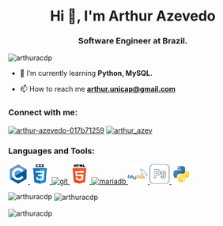 <h1 align="center">Hi 👋, I'm Arthur Azevedo</h1>
<h3 align="center">Software Engineer at Brazil.</h3>

<p align="left"> <img src="https://komarev.com/ghpvc/?username=arthuracdp&label=Profile%20views&color=0e75b6&style=flat" alt="arthuracdp" /> </p>

- 🌱 I’m currently learning **Python, MySQL.**

- 📫 How to reach me **arthur.unicap@gmail.com**

<h3 align="left">Connect with me:</h3>
<p align="left">
<a href="https://linkedin.com/in/arthur-azevedo-017b71259" target="blank"><img align="center" src="https://raw.githubusercontent.com/rahuldkjain/github-profile-readme-generator/master/src/images/icons/Social/linked-in-alt.svg" alt="arthur-azevedo-017b71259" height="30" width="40" /></a>
<a href="https://instagram.com/arthur_azev" target="blank"><img align="center" src="https://raw.githubusercontent.com/rahuldkjain/github-profile-readme-generator/master/src/images/icons/Social/instagram.svg" alt="arthur_azev" height="30" width="40" /></a>
</p>

<h3 align="left">Languages and Tools:</h3>
<p align="left"> <a href="https://www.cprogramming.com/" target="_blank" rel="noreferrer"> <img src="https://raw.githubusercontent.com/devicons/devicon/master/icons/c/c-original.svg" alt="c" width="40" height="40"/> </a> <a href="https://www.w3schools.com/css/" target="_blank" rel="noreferrer"> <img src="https://raw.githubusercontent.com/devicons/devicon/master/icons/css3/css3-original-wordmark.svg" alt="css3" width="40" height="40"/> </a> <a href="https://git-scm.com/" target="_blank" rel="noreferrer"> <img src="https://www.vectorlogo.zone/logos/git-scm/git-scm-icon.svg" alt="git" width="40" height="40"/> </a> <a href="https://www.w3.org/html/" target="_blank" rel="noreferrer"> <img src="https://raw.githubusercontent.com/devicons/devicon/master/icons/html5/html5-original-wordmark.svg" alt="html5" width="40" height="40"/> </a> <a href="https://mariadb.org/" target="_blank" rel="noreferrer"> <img src="https://www.vectorlogo.zone/logos/mariadb/mariadb-icon.svg" alt="mariadb" width="40" height="40"/> </a> <a href="https://www.mysql.com/" target="_blank" rel="noreferrer"> <img src="https://raw.githubusercontent.com/devicons/devicon/master/icons/mysql/mysql-original-wordmark.svg" alt="mysql" width="40" height="40"/> </a> <a href="https://www.photoshop.com/en" target="_blank" rel="noreferrer"> <img src="https://raw.githubusercontent.com/devicons/devicon/master/icons/photoshop/photoshop-line.svg" alt="photoshop" width="40" height="40"/> </a> <a href="https://www.python.org" target="_blank" rel="noreferrer"> <img src="https://raw.githubusercontent.com/devicons/devicon/master/icons/python/python-original.svg" alt="python" width="40" height="40"/> </a> </p>

<p><img align="left" src="https://github-readme-stats.vercel.app/api/top-langs?username=arthuracdp&show_icons=true&locale=en&layout=compact" alt="arthuracdp" /></p>

<p>&nbsp;<img align="center" src="https://github-readme-stats.vercel.app/api?username=arthuracdp&show_icons=true&locale=en" alt="arthuracdp" /></p>

<p><img align="center" src="https://github-readme-streak-stats.herokuapp.com/?user=arthuracdp&" alt="arthuracdp" /></p>
